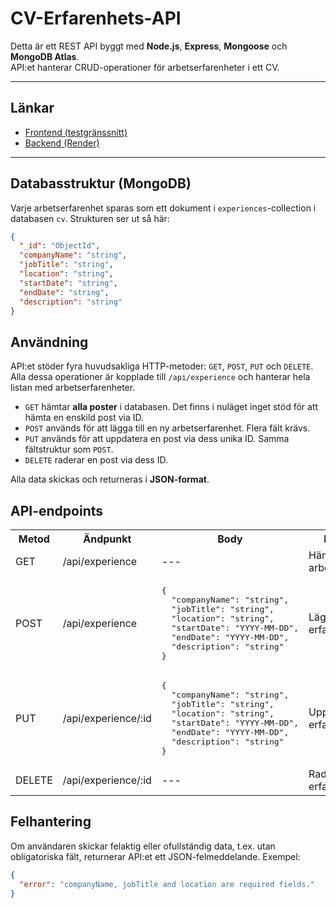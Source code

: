 # CV-Erfarenhets-API

Detta är ett REST API byggt med **Node.js**, **Express**, **Mongoose** och **MongoDB Atlas**.  
API:et hanterar CRUD-operationer för arbetserfarenheter i ett CV.

---

## Länkar
- [Frontend (testgränssnitt)](https://backend-moment32.netlify.app/)
- [Backend (Render)](https://backend-moment3-1.onrender.com/api/experience)

---

## Databasstruktur (MongoDB)

Varje arbetserfarenhet sparas som ett dokument i `experiences`-collection i databasen `cv`. Strukturen ser ut så här:

```json
{
  "_id": "ObjectId",
  "companyName": "string",
  "jobTitle": "string",
  "location": "string",
  "startDate": "string",
  "endDate": "string",
  "description": "string"
}

```

## Användning

API:et stöder fyra huvudsakliga HTTP-metoder: `GET`, `POST`, `PUT` och `DELETE`. Alla dessa operationer är kopplade till `/api/experience` och hanterar hela listan med arbetserfarenheter.

- `GET` hämtar **alla poster** i databasen. Det finns i nuläget inget stöd för att hämta en enskild post via ID.
- `POST` används för att lägga till en ny arbetserfarenhet. Flera fält krävs.
- `PUT` används för att uppdatera en post via dess unika ID. Samma fältstruktur som `POST`.
- `DELETE` raderar en post via dess ID.

Alla data skickas och returneras i **JSON-format**.

## API-endpoints

<table>
  <tr>
    <th>Metod</th>
    <th>Ändpunkt</th>
    <th>Body</th>
    <th>Beskrivning</th>
  </tr>
  <tr>
    <td>GET</td>
    <td>/api/experience</td>
    <td>---</td>
    <td>Hämtar alla arbetserfarenheter</td>
  </tr>
  <tr>
    <td>POST</td>
    <td>/api/experience</td>
    <td>
      <pre>{
  "companyName": "string",
  "jobTitle": "string",
  "location": "string",
  "startDate": "YYYY-MM-DD",
  "endDate": "YYYY-MM-DD",
  "description": "string"
}</pre>
    </td>
    <td>Lägger till en ny erfarenhet</td>
  </tr>
  <tr>
    <td>PUT</td>
    <td>/api/experience/:id</td>
    <td>
      <pre>{
  "companyName": "string",
  "jobTitle": "string",
  "location": "string",
  "startDate": "YYYY-MM-DD",
  "endDate": "YYYY-MM-DD",
  "description": "string"
}</pre>
    </td>
    <td>Uppdaterar en erfarenhet via ID</td>
  </tr>
  <tr>
    <td>DELETE</td>
    <td>/api/experience/:id</td>
    <td>---</td>
    <td>Raderar en erfarenhet via ID</td>
  </tr>
</table>

## Felhantering

Om användaren skickar felaktig eller ofullständig data, t.ex. utan obligatoriska fält, returnerar API:et ett JSON-felmeddelande. Exempel:

```json
{
  "error": "companyName, jobTitle and location are required fields."
}
